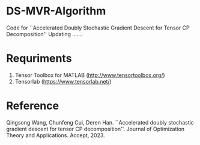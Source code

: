 # DS-MVR-Algorithm
Code for ``Accelerated Doubly Stochastic Gradient Descent for Tensor CP Decomposition''
Updating .......
# Requriments
1. Tensor Toolbox for MATLAB (http://www.tensortoolbox.org/)
2. Tensorlab (https://www.tensorlab.net/)


# Reference
Qingsong Wang, Chunfeng Cui, Deren Han. ``Accelerated doubly stochastic gradient descent for tensor CP
decomposition''. Journal of Optimization Theory and Applications. Accept, 2023.
